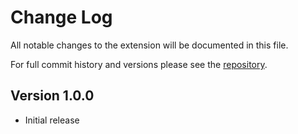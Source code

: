 # Change Log

All notable changes to the extension will be documented in this file.

For full commit history and versions please see the [repository](https://github.com/repositony/vscode_mcnp).

## Version 1.0.0

- Initial release
